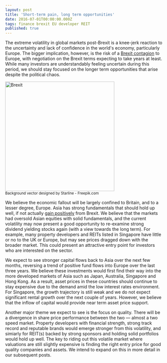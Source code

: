```yaml
---
layout: post
title: 'Short-term pain, long term opportunities'
date: 2016-07-01T00:00:00.000Z
tags: finance brexit EU developer REIT
published: true
---
```

The extreme volatility in global markets post-Brexit is a knee-jerk reaction to the uncertainty and lack of confidence in the world's economy, particularly Europe. The bigger implication, however, is the risk of a [Brexit contagion]( http://www.express.co.uk/news/world/684131/brexit-eu-referendum-tsunami-france-italy-netherlands) to Europe, with negotiation on the Brexit terms expecting to take years at least. While many investors are understandably feeling uncertain during this period, we should stay focused on the longer term opportunities that arise despite the political chaos.<!--more-->

<img src="{{ site.url }}/assets/Brexit_flag.png" alt="Brexit" style="width: 350px;"/><br>
<sup>Background vector designed by Starline - Freepik.com</sup>

We believe the economic fallout will be largely confined to Britain, and to a lesser degree, Europe. Asia has strong fundamentals that should hold up well, if not actually [gain positively](http://www.bloomberg.com/view/articles/2016-06-24/china-could-be-the-biggest-winner-from-brexit) from Brexit. We believe that the markets had oversold Asian equities with solid fundamentals, and the current volatility may now present a good opportunity to re-examine strong dividend yielding stocks again (with a view towards the long term). For example, many property developers and REITs listed in Singapore have little or no to the UK or Europe, but may see prices dragged down with the broader market. This could present an attractive entry point for investors who are interested on the sector.

We expect to see stronger capital flows back to Asia over the next few months, reversing a trend of positive fund flows into Europe over the last three years. We believe these investments would first find their way into the more developed markets of Asia such as Japan, Australia, Singapore and Hong Kong. As a result, asset prices in these countries should continue to stay expensive due to the demand amid the low interest rates environment. For Singapore, the growth trajectory is still weak and we do not expect significant rental growth over the next couple of years. However, we believe that the inflow of capital would provide near term asset price support.

Another major theme we expect to see is the focus on quality. There will be a divergence in share price performance between the two — almost a two speed market. Property developers with financial strength, strong track record and reputable brands would emerge stronger from this volatility, and simiarly for REIT(s) backed by strong sponsors and holding solid portfolios would hold up well. The key to riding out this volatile market where valuations are still slightly expensive is finding the right entry price for good quality companies and assets. We intend to expand on this in more detail in our subsequent posts.
